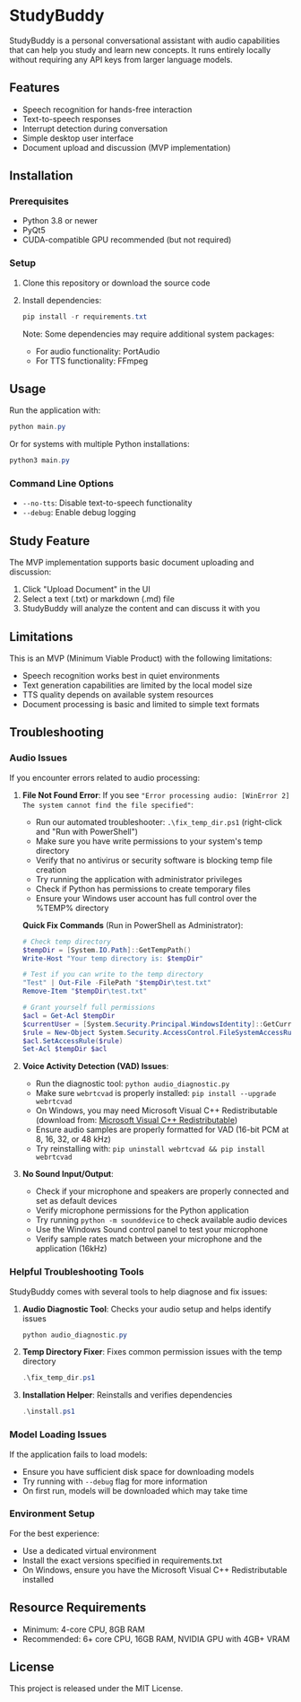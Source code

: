 # StudyBuddy

StudyBuddy is a personal conversational assistant with audio capabilities that can help you study and learn new concepts. It runs entirely locally without requiring any API keys from larger language models.

## Features

- Speech recognition for hands-free interaction
- Text-to-speech responses
- Interrupt detection during conversation
- Simple desktop user interface
- Document upload and discussion (MVP implementation)

## Installation

### Prerequisites

- Python 3.8 or newer
- PyQt5
- CUDA-compatible GPU recommended (but not required)

### Setup

1. Clone this repository or download the source code

2. Install dependencies:

    ```powershell
    pip install -r requirements.txt
    ```

    Note: Some dependencies may require additional system packages:

    - For audio functionality: PortAudio
    - For TTS functionality: FFmpeg

## Usage

Run the application with:

```powershell
python main.py
```

Or for systems with multiple Python installations:

```powershell
python3 main.py
```

### Command Line Options

- `--no-tts`: Disable text-to-speech functionality
- `--debug`: Enable debug logging

## Study Feature

The MVP implementation supports basic document uploading and discussion:

1. Click "Upload Document" in the UI
2. Select a text (.txt) or markdown (.md) file
3. StudyBuddy will analyze the content and can discuss it with you

## Limitations

This is an MVP (Minimum Viable Product) with the following limitations:

- Speech recognition works best in quiet environments
- Text generation capabilities are limited by the local model size
- TTS quality depends on available system resources
- Document processing is basic and limited to simple text formats

## Troubleshooting

### Audio Issues

If you encounter errors related to audio processing:

1. **File Not Found Error**: If you see `"Error processing audio: [WinError 2] The system cannot find the file specified"`:
   - Run our automated troubleshooter: `.\fix_temp_dir.ps1` (right-click and "Run with PowerShell")
   - Make sure you have write permissions to your system's temp directory
   - Verify that no antivirus or security software is blocking temp file creation
   - Try running the application with administrator privileges
   - Check if Python has permissions to create temporary files
   - Ensure your Windows user account has full control over the %TEMP% directory
   
   **Quick Fix Commands** (Run in PowerShell as Administrator):
   ```powershell
   # Check temp directory
   $tempDir = [System.IO.Path]::GetTempPath()
   Write-Host "Your temp directory is: $tempDir"
   
   # Test if you can write to the temp directory
   "Test" | Out-File -FilePath "$tempDir\test.txt"
   Remove-Item "$tempDir\test.txt"
   
   # Grant yourself full permissions
   $acl = Get-Acl $tempDir
   $currentUser = [System.Security.Principal.WindowsIdentity]::GetCurrent().Name
   $rule = New-Object System.Security.AccessControl.FileSystemAccessRule($currentUser, "FullControl", "ContainerInherit,ObjectInherit", "None", "Allow")
   $acl.SetAccessRule($rule)
   Set-Acl $tempDir $acl
   ```

2. **Voice Activity Detection (VAD) Issues**:
   - Run the diagnostic tool: `python audio_diagnostic.py`
   - Make sure `webrtcvad` is properly installed: `pip install --upgrade webrtcvad`
   - On Windows, you may need Microsoft Visual C++ Redistributable (download from: [Microsoft Visual C++ Redistributable](https://aka.ms/vs/16/release/vc_redist.x64.exe))
   - Ensure audio samples are properly formatted for VAD (16-bit PCM at 8, 16, 32, or 48 kHz)
   - Try reinstalling with: `pip uninstall webrtcvad && pip install webrtcvad`

3. **No Sound Input/Output**:
   - Check if your microphone and speakers are properly connected and set as default devices
   - Verify microphone permissions for the Python application
   - Try running `python -m sounddevice` to check available audio devices
   - Use the Windows Sound control panel to test your microphone
   - Verify sample rates match between your microphone and the application (16kHz)

### Helpful Troubleshooting Tools

StudyBuddy comes with several tools to help diagnose and fix issues:

1. **Audio Diagnostic Tool**: Checks your audio setup and helps identify issues
   ```powershell
   python audio_diagnostic.py
   ```

2. **Temp Directory Fixer**: Fixes common permission issues with the temp directory
   ```powershell
   .\fix_temp_dir.ps1
   ```

3. **Installation Helper**: Reinstalls and verifies dependencies
   ```powershell
   .\install.ps1
   ```

### Model Loading Issues

If the application fails to load models:

- Ensure you have sufficient disk space for downloading models
- Try running with `--debug` flag for more information
- On first run, models will be downloaded which may take time

### Environment Setup

For the best experience:

- Use a dedicated virtual environment
- Install the exact versions specified in requirements.txt
- On Windows, ensure you have the Microsoft Visual C++ Redistributable installed

## Resource Requirements

- Minimum: 4-core CPU, 8GB RAM
- Recommended: 6+ core CPU, 16GB RAM, NVIDIA GPU with 4GB+ VRAM

## License

This project is released under the MIT License.
